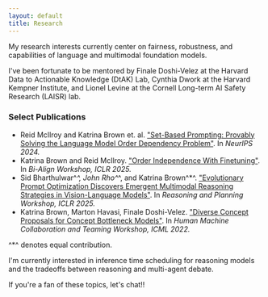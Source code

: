 ```yaml
---
layout: default
title: Research
---
```


My research interests currently center on fairness, robustness, and capabilities of language and multimodal foundation models. 

I've been fortunate to be mentored by Finale Doshi-Velez at the Harvard Data to Actionable Knowledge (DtAK) Lab, Cynthia Dwork at the Harvard Kempner Institute, and Lionel Levine at the Cornell Long-term AI Safety Research (LAISR) lab. 

### Select Publications
- Reid McIlroy and Katrina Brown et. al. ["Set-Based Prompting: Provably Solving the Language Model Order Dependency Problem"](https://arxiv.org/abs/2406.03919). In *NeurIPS 2024.*
- Katrina Brown and Reid McIlroy. ["Order Independence With Finetuning"](https://openreview.net/pdf?id=08E6XX0Yen). In *Bi-Align Workshop, ICLR 2025.*
- Sid Bharthulwar^*^, John Rho^*^, and Katrina Brown^*^. ["Evolutionary Prompt Optimization Discovers Emergent Multimodal Reasoning Strategies in Vision-Language Models"](https://openreview.net/pdf?id=u8BO0NFF21). In *Reasoning and Planning Workshop, ICLR 2025.*
- Katrina Brown, Marton Havasi, Finale Doshi-Velez. ["Diverse Concept Proposals for Concept Bottleneck Models"](https://arxiv.org/pdf/2412.18059). In *Human Machine Collaboration and Teaming Workshop, ICML 2022.*

^*^ denotes equal contribution. 

I'm currently interested in inference time scheduling for reasoning models and the tradeoffs between reasoning and multi-agent debate. 

If you're a fan of these topics, let's chat!!